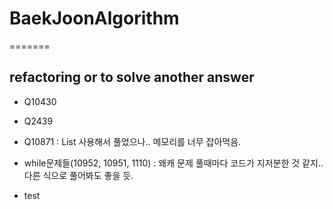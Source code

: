 # BaekJoonAlgorithm

=======

## refactoring or to solve another answer

- Q10430 

- Q2439

- Q10871 : List 사용해서 풀었으나.. 메모리를 너무 잡아먹음.

- while문제들(10952, 10951, 1110) : 왜캐 문제 풀때마다 코드가 지저분한 것 같지.. 다른 식으로 풀어봐도 좋을 듯.

- test
